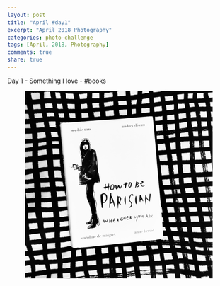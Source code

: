 ```yaml
---
layout: post
title: "April #day1"
excerpt: "April 2018 Photography"
categories: photo-challenge
tags: [April, 2018, Photography]
comments: true
share: true
---
```

Day 1 - Something I love - #books


<figure>
	<a href="/images/photo-challenge/may-2018/day1.jpg"><img src="/images/photo-challenge/may-2018/day1.jpg" alt="image"></a>
</figure>
